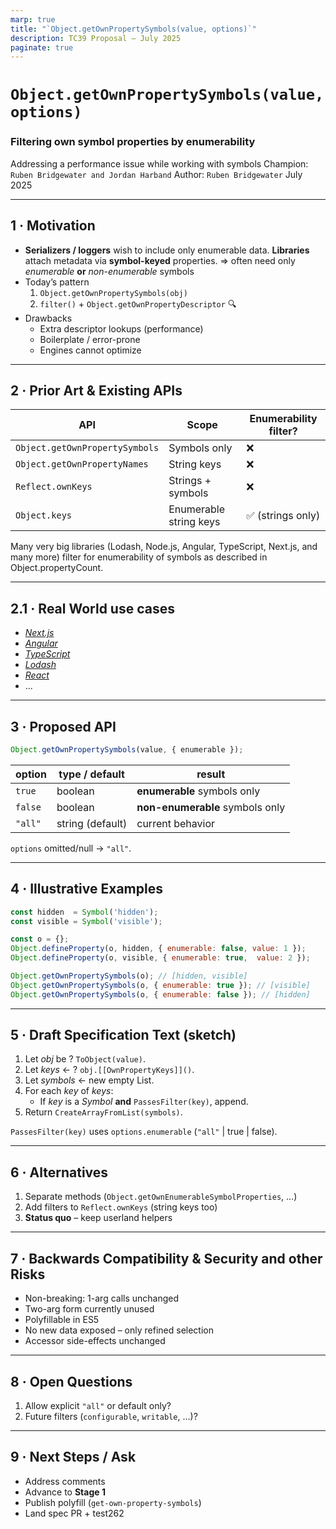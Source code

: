 ```yaml
---
marp: true
title: "`Object.getOwnPropertySymbols(value, options)`"
description: TC39 Proposal – July 2025
paginate: true
---
```


# `Object.getOwnPropertySymbols(value, options)`

### Filtering own symbol properties by enumerability

Addressing a performance issue while working with symbols
Champion: `Ruben Bridgewater and Jordan Harband`
Author: `Ruben Bridgewater`
July 2025

---

## 1 · Motivation

- **Serializers / loggers** wish to include only enumerable data.
  **Libraries** attach metadata via **symbol-keyed** properties.
  ⇒ often need only *enumerable* **or** *non-enumerable* symbols
- Today’s pattern
  1. `Object.getOwnPropertySymbols(obj)`
  2. `filter()` + `Object.getOwnPropertyDescriptor` 🔍
- Drawbacks
  - Extra descriptor lookups (performance)
  - Boilerplate / error-prone
  - Engines cannot optimize

---

## 2 · Prior Art & Existing APIs

| API | Scope | Enumerability filter? |
| --- | --- | --- |
| `Object.getOwnPropertySymbols` | Symbols only | ❌ |
| `Object.getOwnPropertyNames` | String keys | ❌ |
| `Reflect.ownKeys` | Strings + symbols | ❌ |
| `Object.keys` | Enumerable string keys | ✅ (strings only) |

Many very big libraries (Lodash, Node.js, Angular, TypeScript, Next.js, and many more) filter for enumerability of symbols as described in Object.propertyCount.

---

## 2.1 · Real World use cases

- [*Next.js*](https://github.com/vercel/next.js/blob/82ab39f8017e2ba1aef668269e5b68cdea94f335/packages/next/src/compiled/%40babel/runtime/helpers/objectSpread.js#L7-L9)
- [*Angular*](https://github.com/angular/angular/blob/6fa8d441979fdbabb88dddd246f54587e17126e8/packages/zone.js/lib/browser/define-property.ts#L48-L60)
- [*TypeScript*](https://github.com/microsoft/TypeScript/blob/83dc0bb2ed91fe0815ab28dc3ff95fae7425e413/src/compiler/factory/emitHelpers.ts#L905-L908)
- [*Lodash*](https://github.com/lodash/lodash/blob/8a26eb42adb303f4adc7ef56e300f14c5992aa68/dist/lodash.js#L6075-L6083)
- [*React*](https://github.com/facebook/react/blob/336614679600af371b06371c0fbdd31fd9838231/packages/react-devtools-shared/src/utils.js#L109-L119)
- ...

---

## 3 · Proposed API

```js
Object.getOwnPropertySymbols(value, { enumerable });
```

| option | type / default | result |
| --- | --- | --- |
| `true`  | boolean | **enumerable** symbols only |
| `false` | boolean | **non-enumerable** symbols only |
| `"all"` | string (default) | current behavior |

`options` omitted/null → `"all"`.

---

## 4 · Illustrative Examples

```js
const hidden  = Symbol('hidden');
const visible = Symbol('visible');

const o = {};
Object.defineProperty(o, hidden, { enumerable: false, value: 1 });
Object.defineProperty(o, visible, { enumerable: true,  value: 2 });

Object.getOwnPropertySymbols(o); // [hidden, visible]
Object.getOwnPropertySymbols(o, { enumerable: true }); // [visible]
Object.getOwnPropertySymbols(o, { enumerable: false }); // [hidden]
```

---

## 5 · Draft Specification Text (sketch)

1. Let *obj* be ? `ToObject(value)`.
2. Let *keys* ← ? `obj.[[OwnPropertyKeys]]()`.
3. Let *symbols* ← new empty List.
4. For each *key* of *keys*:
   - If *key* is a *Symbol* **and** `PassesFilter(key)`, append.
5. Return `CreateArrayFromList(symbols)`.

`PassesFilter(key)` uses `options.enumerable` (`"all"` | true | false).

---

## 6 · Alternatives

1. Separate methods (`Object.getOwnEnumerableSymbolProperties`, …)
2. Add filters to `Reflect.ownKeys` (string keys too)
3. **Status quo** – keep userland helpers

---

## 7 · Backwards Compatibility & Security and other Risks

- Non-breaking: 1-arg calls unchanged
- Two-arg form currently unused
- Polyfillable in ES5
- No new data exposed – only refined selection
- Accessor side-effects unchanged

---

## 8 · Open Questions

1. Allow explicit `"all"` or default only?
2. Future filters (`configurable`, `writable`, …)?

---

## 9 · Next Steps / Ask

- Address comments
- Advance to **Stage 1**
- Publish polyfill (`get-own-property-symbols`)
- Land spec PR + test262

